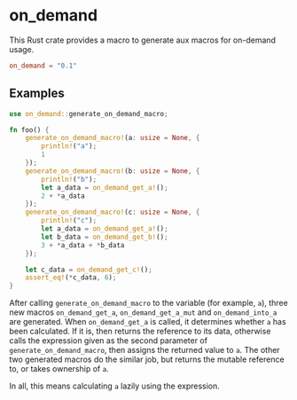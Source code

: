 # on_demand

This Rust crate provides a macro to generate aux macros for on-demand usage.

```toml
on_demand = "0.1"
```

## Examples

```rust
use on_demand::generate_on_demand_macro;

fn foo() {
    generate_on_demand_macro!(a: usize = None, {
        println!("a");
        1
    });
    generate_on_demand_macro!(b: usize = None, {
        println!("b");
        let a_data = on_demand_get_a!();
        2 + *a_data
    });
    generate_on_demand_macro!(c: usize = None, {
        println!("c");
        let a_data = on_demand_get_a!();
        let b_data = on_demand_get_b!();
        3 + *a_data + *b_data
    });

    let c_data = on_demand_get_c!();
    assert_eq!(*c_data, 6);
}
```

After calling `generate_on_demand_macro` to the variable (for example, `a`), three new macros `on_demand_get_a`, `on_demand_get_a_mut` and `on_demand_into_a` are generated. When `on_demand_get_a` is called, it determines whether `a` has been calculated. If it is, then returns the reference to its data, otherwise calls the expression given as the second parameter of `generate_on_demand_macro`, then assigns the returned value to `a`. The other two generated macros do the similar job, but returns the mutable reference to, or takes ownership of `a`.

In all, this means calculating `a` lazily using the expression.
